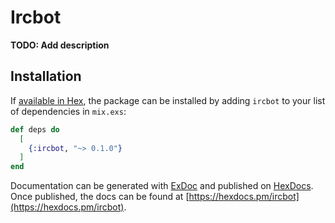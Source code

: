 # Ircbot

**TODO: Add description**

## Installation

If [available in Hex](https://hex.pm/docs/publish), the package can be installed
by adding `ircbot` to your list of dependencies in `mix.exs`:

```elixir
def deps do
  [
    {:ircbot, "~> 0.1.0"}
  ]
end
```

Documentation can be generated with [ExDoc](https://github.com/elixir-lang/ex_doc)
and published on [HexDocs](https://hexdocs.pm). Once published, the docs can
be found at [https://hexdocs.pm/ircbot](https://hexdocs.pm/ircbot).

